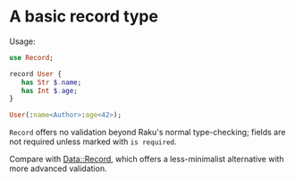 # A basic record type

Usage:

```raku
use Record;

record User {
   has Str $.name;
   has Int $.age;
}

User(:name<Author>:age<42>);
```

`Record` offers no validation beyond Raku's normal type-checking; fields are not required unless marked with `is required`.

Compare with [Data::Record](https://github.com/Kaiepi/ra-Data-Record), which offers a less-minimalist alternative with more advanced validation.
